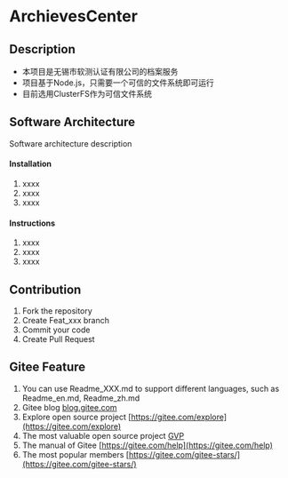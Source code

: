 # ArchievesCenter

## Description

* 本项目是无锡市软测认证有限公司的档案服务
* 项目基于Node.js，只需要一个可信的文件系统即可运行
* 目前选用ClusterFS作为可信文件系统

## Software Architecture

Software architecture description

#### Installation

1.  xxxx
2.  xxxx
3.  xxxx

#### Instructions

1.  xxxx
2.  xxxx
3.  xxxx

## Contribution

1.  Fork the repository
2.  Create Feat_xxx branch
3.  Commit your code
4.  Create Pull Request


## Gitee Feature

1.  You can use Readme\_XXX.md to support different languages, such as Readme\_en.md, Readme\_zh.md
2.  Gitee blog [blog.gitee.com](https://blog.gitee.com)
3.  Explore open source project [https://gitee.com/explore](https://gitee.com/explore)
4.  The most valuable open source project [GVP](https://gitee.com/gvp)
5.  The manual of Gitee [https://gitee.com/help](https://gitee.com/help)
6.  The most popular members  [https://gitee.com/gitee-stars/](https://gitee.com/gitee-stars/)
